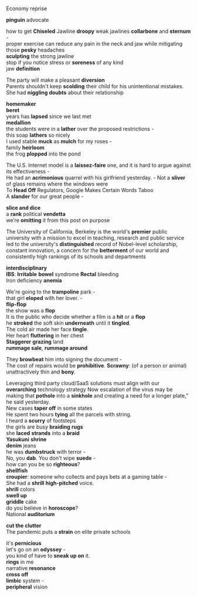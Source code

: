 
Economy reprise  

**pinguin** advocate  

how to get **Chiseled** Jawline 
**droopy** weak jawlines 
**collarbone** and **sternum** -  
proper exercise can reduce any pain in the neck and jaw while mitigating those **pesky** headaches  
**sculpting** the strong jawline  
stop if you notice stress or **soreness** of any kind  
jaw **definition**  

The party will make a pleasant **diversion**  
Parents shouldn't keep **scolding** their child for his unintentional mistakes.  
She had **niggling doubts** about their relationship  

**homemaker**  
**beret**  
years has **lapsed** since we last met  
**medallion**  
the students were in a **lather** over the proposed restrictions -  
this soap **lathers** so nicely  
I used stable **muck** as **mulch** for my roses -  
family **heirloom**  
the frog **plopped** into the pond  

The U.S. Internet model is a **laissez-faire** one, and it is hard to argue against its effectiveness -  
He had an **acrimonious** quarrel with  his girlfriend yesterday. - 
Not a **sliver** of glass remains where the windows were  
To **Head Off** Regulators, Google Makes Certain Words Taboo   
A **slander** for our great people -  

**slice and dice**  
a **rank** political **vendetta**  
we’re **omitting** it from this post on purpose  

The University of California, Berkeley is the world's **premier** public university with a mission to excel in teaching, research and public service  
led to the university's **distinguished** record of Nobel-level scholarship, constant innovation, a concern for the **betterment** of our world and consistently high rankings of its schools and departments  

**interdisciplinary**  
**IBS**: **Irritable** **bowel** syndrome
**Rectal** bleeding  
Iron deficiency **anemia**  

We're going to the **trampoline** park -  
that girl **eloped** with her lover. -  
**flip-flop**  
the show was a **flop**  
It is the public who decide whether a film is a **hit** or a **flop**  
he **stroked** the soft skin **underneath** until it **tingled**.  
The cold air made her face **tingle**.  
Her heart **fluttering** in her chest  
**Staggerer** 
**grazing** land  
**rummage sale**, **rummage around**   

They **browbeat** him into signing the document -  
The cost of repairs would be **prohibitive**.
**Scrawny**: (of a person or animal) unattractively thin and **bony**.  

Leveraging third party cloud/SaaS solutions must align with our **overarching** technology strategy
Now escalation of the virus may be making that **pothole** into a **sinkhole** and creating a need for a longer plate,” he said yesterday.  
New cases **taper off** in some states  
He spent two hours **tying** all the parcels with string.  
I heard a **scurry** of footsteps  
the girls are busy **braiding** **rugs**  
she **laced** **strands** into a **braid**  
**Yasukuni** **shrine**  
**denim** jeans  
he was **dumbstruck** with terror -  
No, you **dab**. You don't wipe **suede** -  
how can you be so **righteous**?  
**shellfish**  
**croupier**: someone who collects and pays bets at a gaming table -  
She had a **shrill** **high-pitched** voice.  
**shrill** colors  
**swell up**  
**griddle** cake   
do you believe in **horoscope**?  
National **auditorium**  

**cut the clutter**  
The pandemic puts a **strain** on elite private schools

it's **pernicious**  
let's go on an **odyssey** -  
you kind of have to **sneak up on** it.  
**rings** in me  
narrative **resonance**  
**cross off**  
**limbic** system -  
**peripheral** vision  

